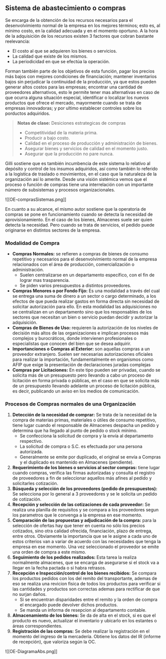 ## Sistema de abastecimiento o compras

Se encarga de la obtención de los recursos necesarios para el desenvolvimiento normal de la empresa en los mejores términos; esto es, al mínimo costo, en la calidad adecuada y en el momento oportuno. A la hora de la adquisición de los recursos existen 3 factores que cobran bastante reelevancia:

- El costo al que se adquieren los bienes o servicios.
- La calidad que existe de los mismos.
- La periodicidad en que se efectúa la operación.

Forman también parte de los objetivos de esta función, pagar los precios más bajos con mejores condiciones de financiación; mantener inventarios bajos sin perjudicar la continuidad de la producción, ya que estos pueden generar altos costos para las empresas; encontrar una cantidad de proveedores alternativos, esto le permite tener mas alternativas en caso de que ocurra alguna situación especial, identificar o localizar los nuevos productos que ofrece el mercado, mayormente cuando se trata de empresas innovadoras; y por ultimo establecer controles sobre los porductos adquiridos.

> **Notas de clase:**  Desiciones estrategicas de compras
> - Competitividad de la materia prima.
> - Producir a bajo costo.
> - Calidad en el proceso de producción y administración de bienes.
> - Asegurar bienes y servicios de calidad en el momento justo.
> - Asegurar que la producción no pare nunca.

Gilli sostiene que es también incumbencia de este sistema lo relativo al depósito y control de los insumos adquiridos, así como también lo referido a la logística de traslado o movimientos, en el caso que la naturaleza de la organización así lo amerite.
Desde una visión sistémica vemos que el proceso o función de compras tiene una interrelación con un importante número de subsistemas y procesos organizacionales.

<span class="centerImg">![[OE-comprasSistemas.png]]</span>

En cuanto a su alcance, el mismo autor sostiene que la operatoria de compras se pone en funcionamiento cuando se detecta la necesidad de aprovisionamiento. En el caso de los bienes, Almacenes suele ser quien detecta la necesidad. Pero cuando se trata de servicios, el pedido puede originarse en distintos sectores de la empresa.

### Modalidad de Compra
- **Compras Normales:** se refieren a compras de bienes de consumo repetitivo y necesarios para el desenvolvimiento normal de la empresa relacionados con el área de producción, comercialización o administración.
	- Suelen centralizarse en un departamento específico, con el fin de lograr mas trasparencia.
	- Se piden varios presupuestos a distintos proveedores.
- **Compras Menores o por Fondo Fijo:** Es una modalidad a través del cual se entrega una suma de dinero a un sector o cargo determinado, a los efectos de que pueda realizar gastos en forma directa sin necesidad de solicitar autorización para ello. En esta modalidad las adquisiciones no se centralizan en un departamento sino que los responsables de los sectores que necesitan un bien o servicio puedan decidir y autorizar la adquisición.
- **Compras de Bienes de Uso:** requieren la autorización de los niveles de decisión más altos de las organizaciones e implican procesos más complejos y burocráticos, donde intervienen profesionales o especialistas que conocen del bien que se desea adquirir.
- **Importanciones o Compras al Exterior:** son aquellas compras a un proveedor extranjero. Suelen ser necesarias autorizaciones oficiales para realizar la importación, fundamentalmente en organismos como AFIP que exige la presentación de declaraciones juradas complejas
- **Compras por Licitaciones:** En este tipo pueden ser privadas, cuando se solicita más de un presupuesto pero llevando a cabo un proceso de licitación en forma privada o públicas, en el caso en que se solicita más de un presupuesto llevando adelante un proceso de licitación pública, es decir, publicando un aviso en los medios de comunicación.

### Procesos de Compras normales de una Organización

1.  **Detección de la necesidad de comprar:** Se trata de la necesidad de la compra de materias primas, materiales o útiles de consumo repetitivo, tiene lugar cuando el responsable de Almacenes despacha un pedido y determina que ha llegado al punto de pedido o stock mínimo.
	- Se confecciona la solicitud de compra y la envía al departamento respectivo.
	- La solicitud de compra o S.C. es efectuada por una persona autorizada.
	- Generalmente se emite por duplicado, el original se envía a Compras y el duplicado es mantenido en Almacenes (pendiente). 
2. **Requerimiento de los bienes o servicios al sector compras:** tiene lugar cuando compras, verifica las firmas autorizadas y consulta el registro de proveedores a fin de seleccionar aquellos más afines al pedido y solicitarles cotización.
3. **Búsqueda y selección de los proveedores (pedido de presupuestos):**  Se selecciona por lo general a 3 proveedores y se le solicita un pedido de cotización.
4. **Recepción y selección de las cotizaciones de cada proveedor:** Se realiza una planilla de requisitos y se compara a los proveedores segun los parametros que le convenga a la empresa en ese momento.
5. **Comparación de las propuestas y adjudicación de la compra:** para la selección de ofertas hay que tener en cuenta no sólo los precios cotizados, sino otra calidad ofrecida, financiación, plazo de entrega, entre otros. Obviamente la importancia que se le asigne a cada uno de estos criterios van a variar de acuerdo con las necesidades que tenga la empresa en ese momento. Una vez seleccionado el proveedor se emite una orden de compra a este mismo.
6. **Seguimiento de los pedidos realizados:** Esta tarea la realiza normalmente almacenes, que se encarga de asegurarse si el stock va a llegar en la fecha pactada o si habra retrasos.
7. **Recepción e Inspección/control de los bienes recibidos:** Se compara los productos pedidos con los del remito del transportante, ademas de eso se realiza una revicion fisica de todos los productos para verificar si las cantidades y productos son correctas ademas para rectificar de que no surjan daños.
	- Si se encuentran disparidades entre el remito y la orden de compra el encargado puede devolver dichos productos.
	- Se manda un informa de resepcion al departamento contable. 
8. **Almacenamiento de los bienes:** Se da de alta en el stock, si es que el producto es nuevo, actualizar el inventario y ubicarlo en los estantes o áreas correspondientes.
9. **Registración de las compras:** Se debe realizar la registración en el momento del ingreso de la mercadería. Obtiene los datos del IR (informe de recepción), que valoriza según la OC.

<span class="centerImg">![[OE-DiagramaAbs.png]]</span>
